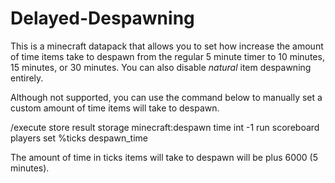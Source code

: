 # Delayed-Despawning
This is a minecraft datapack that allows you to set how increase the amount of time items take to despawn from the regular 5 minute timer to 10 minutes, 15 minutes, or 30 minutes. You can also disable *natural* item despawning entirely.

Although not supported, you can use the command below to manually set a custom amount of time items will take to despawn.

/execute store result storage minecraft:despawn time int -1 run scoreboard players set %ticks despawn_time <ticks>

The amount of time in ticks items will take to despawn will be <ticks> plus 6000 (5 minutes).
